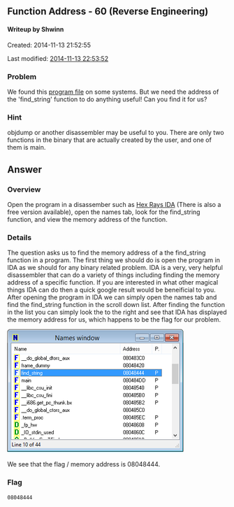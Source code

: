 ## Function Address - 60 (Reverse Engineering) ##
#### Writeup by Shwinn ####

Created: 2014-11-13 21:52:55

Last modified: [2014-11-13 22:53:52](https://github.com/Oksisane/PicoCTF-2014-Writeups/commits/master/reverse_engineering/function_address.md)


### Problem ###
We found this [program file](https://picoctf.com/problem-static/reversing/function-address/problem) on some systems. But we need the address of the 'find_string' function to do anything useful! Can you find it for us?

### Hint ###
objdump or another disassembler may be useful to you. There are only two functions in the binary that are actually created by the user, and one of them is main.

## Answer ##
### Overview ###
Open the program in a disassember such as [Hex Rays IDA](https://www.hex-rays.com/products/ida/) (There is also a free version available), open the names tab, look for the find_string function, and view the memory address of the function.

### Details ###
The question asks us to find the memory address of a the find_string function in a program. The first thing we should do is open the program in IDA as we should for any binary related problem. IDA is a very, very helpful disassembler that can do a variety of things including finding the memory address of a specific function. If you are interested in what other magical things IDA can do then a quick google result would be beneificial to you. After opening the program in IDA we can simply open the names tab and find the find_string function in the scroll down list. After finding the function in the list you can simply look the to the right and see that IDA has displayed the memory address for us, which happens to be the flag for our problem.

<img src = "FunctionAddress1.PNG">

We see that the flag / memory address is 08048444.

### Flag ###
    08048444

